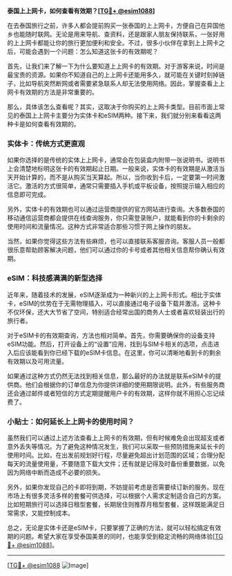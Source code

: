 **泰国上上网卡，如何查看有效期？[[TG💪+ @esim1088](https://t.me/s/esim1088)]**

在去泰国旅行之前，许多人都会提前购买一张泰国的上上网卡，方便自己在异国他乡也能随时联网。无论是用来导航、查资料，还是跟家人朋友保持联系，一张好用的上上网卡都能让你的旅行更加便利和安全。不过，很多小伙伴在拿到上上网卡之后，可能会遇到一个问题：怎么知道这张卡的有效期呢？

首先，让我们来了解一下为什么要知道上上网卡的有效期。对于游客来说，时间是最宝贵的资源。如果你不知道自己的上上网卡还能用多久，就可能在关键时刻掉链子，比如导航突然断网或者需要紧急联系人却无法使用网络。因此，掌握查看上上网卡有效期的方法是非常重要的。

那么，具体该怎么查看呢？其实，这取决于你购买的上上网卡类型。目前市面上常见的泰国上上网卡主要分为实体卡和eSIM两种。接下来，我们就分别来看看这两种卡是如何查看有效期的。

### 实体卡：传统方式更直观

如果你选择的是传统的实体上上网卡，通常会在包装盒内附带一张说明书。说明书上会清楚地标明这张卡的有效期起止日期。一般来说，实体卡的有效期是从激活当天开始计算的，而不是从购买当天算起。所以，当你收到卡后，一定要第一时间激活它。激活的方式很简单，通常只需要插入手机或平板设备，按照提示输入相应的信息即可完成。

另外，实体卡的有效期也可以通过运营商提供的官方网站进行查询。大多数泰国的移动通信运营商都会提供在线查询服务，你只需登录账户，就能看到你的卡剩余的使用时间和流量情况。这种方式非常适合那些习惯于网上操作的朋友。

当然，如果你觉得这些方法有些麻烦，也可以直接联系客服咨询。客服人员一般都很乐意帮助顾客解决问题，他们可以通过你的卡号或者其他相关信息帮你确认有效期。

### eSIM：科技感满满的新型选择

近年来，随着技术的发展，eSIM逐渐成为一种新兴的上上网卡形式。相比于实体卡，eSIM的优势在于无需物理插入，可以直接通过电子设备下载并激活。这种卡不仅环保，还大大节省了空间，特别适合经常出国的商务人士或者喜欢轻装出行的旅行者。

对于eSIM卡的有效期查询，方法也相对简单。首先，你需要确保你的设备支持eSIM功能。然后，打开设备上的“设置”应用，找到与SIM卡相关的选项，点击进入后应该能看到你已经下载的eSIM卡信息。在这里，你可以清晰地看到卡的剩余有效期以及可用流量。

如果通过这种方式仍然无法找到相关信息，那么最好的办法就是联系eSIM卡的提供商。他们会根据你的订单信息为你提供详细的使用期限说明。此外，有些服务商还会通过邮件或者短信的方式定期提醒用户卡的有效期，这样你就不用担心忘记续费了。

### 小贴士：如何延长上上网卡的使用时间？

虽然我们可以通过上述方法查看上上网卡的有效期，但有时候难免会出现超支或者意外丢失等情况。为了避免这种情况发生，我们可以采取一些预防措施来延长卡的使用时间。比如，在出发前规划好行程，尽量避免超出计划范围的区域；合理分配每天的流量使用量，不要随意下载大文件；还有就是记得及时备份重要数据，以免因为网络中断而造成不必要的损失。

另外，如果你发现自己的卡即将到期，不妨提前考虑是否需要续订新的服务。现在市场上有很多灵活多样的套餐可供选择，可以根据个人需求定制适合自己的方案。比如短期旅行可以选择日租型套餐，长期居住则推荐月租型套餐，这样既能满足日常需求，又能控制成本。

总之，无论是实体卡还是eSIM卡，只要掌握了正确的方法，就可以轻松搞定有效期的问题。希望大家在享受泰国美景的同时，也能享受到稳定流畅的网络体验[[TG💪+ @esim1088](https://t.me/s/esim1088)]。

---

[[TG💪+ @esim1088](https://t.me/s/esim1088) ![Image](https://i.postimg.cc/4NQfJmqS/Snipaste-2025-05-13-00-14-12.png)]